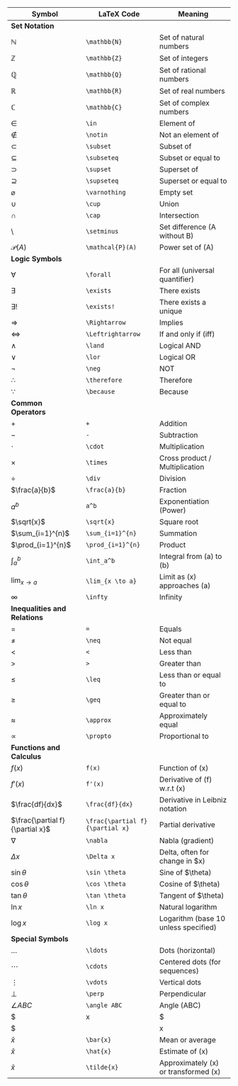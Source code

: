 | Symbol            | LaTeX Code         | Meaning                              |
|-------------------|--------------------|--------------------------------------|
| **Set Notation**  |                    |                                      |
| $\mathbb{N}$    | `\mathbb{N}`       | Set of natural numbers               |
| $\mathbb{Z}$    | `\mathbb{Z}`       | Set of integers                      |
| $\mathbb{Q}$    | `\mathbb{Q}`       | Set of rational numbers              |
| $\mathbb{R}$    | `\mathbb{R}`       | Set of real numbers                  |
| $\mathbb{C}$    | `\mathbb{C}`       | Set of complex numbers               |
| $\in$           | `\in`              | Element of                           |
| $\notin$        | `\notin`           | Not an element of                    |
| $\subset$       | `\subset`          | Subset of                            |
| $\subseteq$     | `\subseteq`        | Subset or equal to                   |
| $\supset$       | `\supset`          | Superset of                          |
| $\supseteq$     | `\supseteq`        | Superset or equal to                 |
| $\varnothing$     | `\varnothing`        | Empty set                            |
| $\cup$          | `\cup`             | Union                                |
| $\cap$          | `\cap`             | Intersection                         |
| $\setminus$     | `\setminus`        | Set difference (A without B)         |
| $\mathcal{P}(A)$| `\mathcal{P}(A)`   | Power set of \(A\)                   |
| **Logic Symbols** |                    |                                      |
| $\forall$       | `\forall`          | For all (universal quantifier)       |
| $\exists$       | `\exists`          | There exists                         |
| $\exists!$      | `\exists!`         | There exists a unique                |
| $\Rightarrow$   | `\Rightarrow`      | Implies                              |
| $\Leftrightarrow$| `\Leftrightarrow` | If and only if (iff)                 |
| $\land$         | `\land`            | Logical AND                          |
| $\lor$          | `\lor`             | Logical OR                           |
| $\neg$          | `\neg`             | NOT                                  |
| $\therefore$    | `\therefore`       | Therefore                            |
| $\because$      | `\because`         | Because                              |
| **Common Operators** |                |                                      |
| $+$             | `+`                | Addition                             |
| $-$             | `-`                | Subtraction                          |
| $\cdot$         | `\cdot`            | Multiplication                       |
| $\times$        | `\times`           | Cross product / Multiplication       |
| $\div$          | `\div`             | Division                             |
| $\frac{a}{b}$   | `\frac{a}{b}`      | Fraction                             |
| $a^b$           | `a^b`              | Exponentiation (Power)               |
| $\sqrt{x}$      | `\sqrt{x}`         | Square root                          |
| $\sum_{i=1}^{n}$| `\sum_{i=1}^{n}`   | Summation                            |
| $\prod_{i=1}^{n}$| `\prod_{i=1}^{n}` | Product                              |
| $\int_a^b$      | `\int_a^b`         | Integral from \(a\) to \(b\)         |
| $\lim_{x \to a}$| `\lim_{x \to a}`   | Limit as \(x\) approaches \(a\)      |
| $\infty$        | `\infty`           | Infinity                             |
| **Inequalities and Relations** |      |                                      |
| $=$             | `=`                | Equals                               |
| $\neq$          | `\neq`             | Not equal                            |
| $<$             | `<`                | Less than                            |
| $>$             | `>`                | Greater than                         |
| $\leq$          | `\leq`             | Less than or equal to                |
| $\geq$          | `\geq`             | Greater than or equal to             |
| $\approx$       | `\approx`          | Approximately equal                  |
| $\propto$       | `\propto`          | Proportional to                      |
| **Functions and Calculus** |          |                                      |
| $f(x)$          | `f(x)`             | Function of \(x\)                    |
| $f'(x)$         | `f'(x)`            | Derivative of \(f\) w.r.t \(x\)      |
| $\frac{df}{dx}$ | `\frac{df}{dx}`    | Derivative in Leibniz notation       |
| $\frac{\partial f}{\partial x}$|`\frac{\partial f}{\partial x}` | Partial derivative |
| $\nabla$        | `\nabla`           | Nabla (gradient)                     |
| $\Delta x$      | `\Delta x`         | Delta, often for change in $x\)     |
| $\sin \theta$   | `\sin \theta`      | Sine of $\theta\)                   |
| $\cos \theta$   | `\cos \theta`      | Cosine of $\theta\)                 |
| $\tan \theta$   | `\tan \theta`      | Tangent of $\theta\)                |
| $\ln x$         | `\ln x`            | Natural logarithm                    |
| $\log x$        | `\log x`           | Logarithm (base 10 unless specified) |
| **Special Symbols** |                 |                                      |
| $\ldots$        | `\ldots`           | Dots (horizontal)                    |
| $\cdots$        | `\cdots`           | Centered dots (for sequences)        |
| $\vdots$        | `\vdots`           | Vertical dots                        |
| $\perp$         | `\perp`            | Perpendicular                        |
| $\angle ABC$    | `\angle ABC`       | Angle \(ABC\)                        |
| $|x|$           | `|x|`              | Absolute value of \(x\)              |
| $||x||$         | `||x||`            | Norm (or double absolute value)      |
| $\bar{x}$       | `\bar{x}`          | Mean or average                      |
| $\hat{x}$       | `\hat{x}`          | Estimate of \(x\)                    |
| $\tilde{x}$     | `\tilde{x}`        | Approximately \(x\) or transformed \(x\) |
